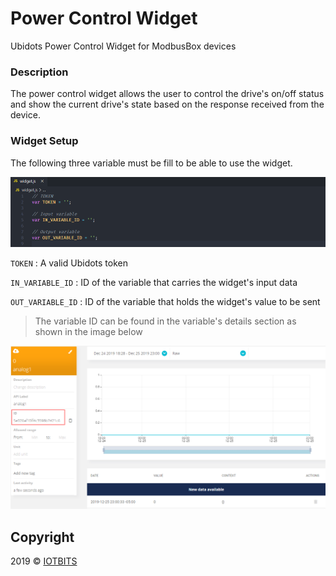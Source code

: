 # Power Control Widget

Ubidots Power Control Widget for ModbusBox devices

### Description

The power control widget allows the user to control the drive's on/off status and show the current drive's state based on the response received from the device. 

### Widget Setup

The following three variable must be fill to be able to use the widget.

![variables](variables.png)

`TOKEN` : A valid Ubidots token

`IN_VARIABLE_ID` : ID of the variable that carries the widget's input data

`OUT_VARIABLE_ID` : ID of the variable that holds the widget's value to be sent

> The variable ID can be found in the variable's details section as shown in the image below

 ![variable-id](variable-id.png)





## Copyright

2019 © [IOTBITS](https://iotbits.net/)